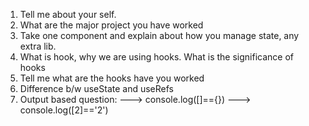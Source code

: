 1. Tell me about your self.
2. What are the major project you have worked
3. Take one component and explain about how you manage state, any extra lib.
4. What is hook, why we are using hooks. What is the significance of hooks
5. Tell me what are the hooks have you worked
6. Difference b/w useState and useRefs
7. Output based question:
 ---> console.log([]=={})
 --->  console.log([2]=='2')